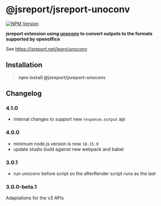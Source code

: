# @jsreport/jsreport-unoconv
[![NPM Version](http://img.shields.io/npm/v/@jsreport/jsreport-unoconv.svg?style=flat-square)](https://npmjs.com/package/@jsreport/jsreport-unoconv)

**jsreport extension using [unoconv](https://github.com/dagwieers/unoconv) to convert outputs to the formats supported by openoffice**

See https://jsreport.net/learn/unoconv

## Installation

> **npm install @jsreport/jsreport-unoconv**

## Changelog

### 4.1.0

- internal changes to support new `response.output` api

### 4.0.0

- minimum node.js version is now `18.15.0`
- update studio build against new webpack and babel

### 3.0.1

- run unoconv before script so the afterRender script runs as the last

### 3.0.0-beta.1

Adaptations for the v3 APIs
